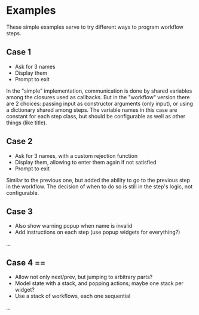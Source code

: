 # Examples

These simple examples serve to try different ways to program workflow steps.

## Case 1

- Ask for 3 names
- Display them
- Prompt to exit

In the "simple" implementation, communication is done by shared variables among the closures used as callbacks.
But in the "workflow" version there are 2 choices: passing input as constructor arguments (only input), or using a dictionary shared among steps.
The variable names in this case are constant for each step class, but should be configurable as well as other things (like title).

## Case 2

- Ask for 3 names, with a custom rejection function
- Display them, allowing to enter them again if not satisfied
- Prompt to exit

Similar to the previous one, but added the ability to go to the previous step in the workflow.
The decision of when to do so is still in the step's logic, not configurable.

## Case 3

- Also show warning popup when name is invalid
- Add instructions on each step (use popup widgets for everything?)

...

## Case 4 ==

- Allow not only next/prev, but jumping to arbitrary parts?
- Model state with a stack, and popping actions; maybe one stack per widget?
- Use a stack of workflows, each one sequential

...
